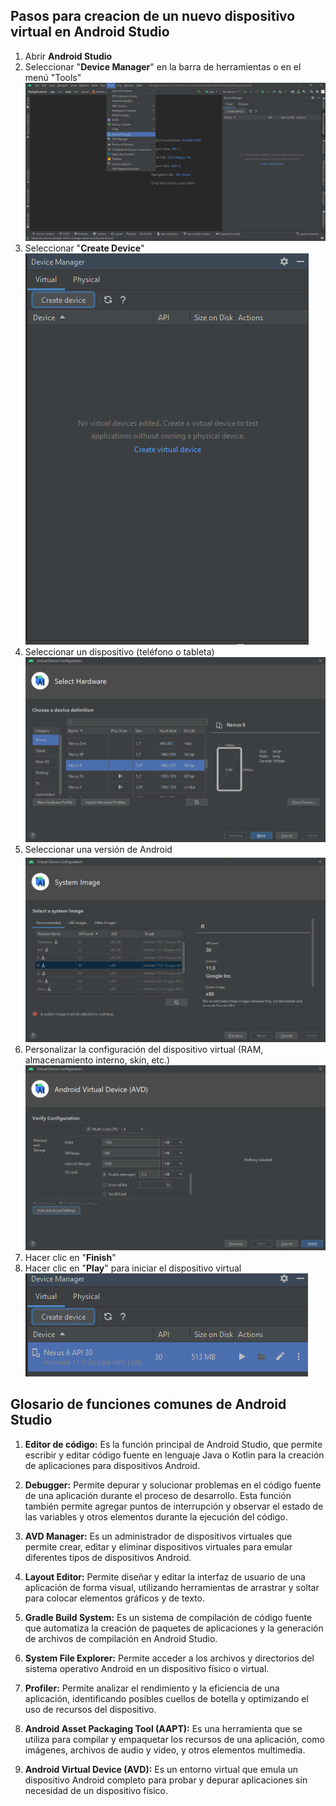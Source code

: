 ## Pasos para creacion de un nuevo dispositivo virtual en Android Studio

1. Abrir **Android Studio**
2. Seleccionar "**Device Manager**" en la barra de herramientas o en el menú "Tools"
![1](img/1.png)
3. Seleccionar "**Create Device**"
![2](img/2.png)
4. Seleccionar un dispositivo (teléfono o tableta)
![3](img/3.png)
5. Seleccionar una versión de Android
![4](img/4.png)
6. Personalizar la configuración del dispositivo virtual (RAM, almacenamiento interno, skin, etc.)
![5](img/5.png)
7. Hacer clic en "**Finish**"
8. Hacer clic en "**Play**" para iniciar el dispositivo virtual
![6](img/6.png)

## Glosario de funciones comunes de Android Studio

1. **Editor de código:** Es la función principal de Android Studio, que permite escribir y editar código fuente en lenguaje Java o Kotlin para la creación de aplicaciones para dispositivos Android.

2. **Debugger:** Permite depurar y solucionar problemas en el código fuente de una aplicación durante el proceso de desarrollo. Esta función también permite agregar puntos de interrupción y observar el estado de las variables y otros elementos durante la ejecución del código.

3. **AVD Manager:** Es un administrador de dispositivos virtuales que permite crear, editar y eliminar dispositivos virtuales para emular diferentes tipos de dispositivos Android.

4. **Layout Editor:** Permite diseñar y editar la interfaz de usuario de una aplicación de forma visual, utilizando herramientas de arrastrar y soltar para colocar elementos gráficos y de texto.

5. **Gradle Build System:** Es un sistema de compilación de código fuente que automatiza la creación de paquetes de aplicaciones y la generación de archivos de compilación en Android Studio.

6. **System File Explorer:** Permite acceder a los archivos y directorios del sistema operativo Android en un dispositivo físico o virtual.

7. **Profiler:** Permite analizar el rendimiento y la eficiencia de una aplicación, identificando posibles cuellos de botella y optimizando el uso de recursos del dispositivo.

8. **Android Asset Packaging Tool (AAPT):** Es una herramienta que se utiliza para compilar y empaquetar los recursos de una aplicación, como imágenes, archivos de audio y video, y otros elementos multimedia.

9. **Android Virtual Device (AVD):** Es un entorno virtual que emula un dispositivo Android completo para probar y depurar aplicaciones sin necesidad de un dispositivo físico.
